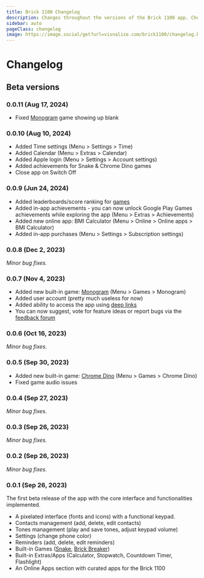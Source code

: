 ```yaml
---
title: Brick 1100 Changelog
description: Changes throughout the versions of the Brick 1100 app. Check the log at this page.
sidebar: auto
pageClass: changelog
image: https://image.social/get?url=visnalize.com/brick1100/changelog.html
---
```


# Changelog

<m-social-links hideCommentCount />

## Beta versions

### 0.0.11 (Aug 17, 2024)

- Fixed [Monogram](./games.md#monogram) game showing up blank

### 0.0.10 (Aug 10, 2024)

- Added Time settings (Menu > Settings > Time)
- Added Calendar (Menu > Extras > Calendar)
- Added Apple login (Menu > Settings > Account settings)
- Added achievements for Snake & Chrome Dino games
- Close app on Switch Off

### 0.0.9 (Jun 24, 2024)

- Added leaderboards/score ranking for [games](./games.md)
- Added in-app achievements - you can now unlock Google Play Games achievements while exploring the app (Menu > Extras > Achievements)
- Added new online app: BMI Calculator (Menu > Online > Online apps > BMI Calculator)
- Added in-app purchases (Menu > Settings > Subscription settings)

### 0.0.8 (Dec 2, 2023)

_Minor bug fixes._

### 0.0.7 (Nov 4, 2023)

- Added new built-in game: [Monogram](./games.md#monogram) (Menu > Games > Monogram)
- Added user account (pretty much useless for now)
- Added ability to access the app using [deep links](./deep-links.md)
- You can now suggest, vote for feature ideas or report bugs via the [feedback forum](/brick1100/feedback)

### 0.0.6 (Oct 16, 2023)

_Minor bug fixes._

### 0.0.5 (Sep 30, 2023)

- Added new built-in game: [Chrome Dino](./games.md#chrome-dino) (Menu > Games > Chrome Dino)
- Fixed game audio issues

### 0.0.4 (Sep 27, 2023)

_Minor bug fixes._

### 0.0.3 (Sep 26, 2023)

_Minor bug fixes._

### 0.0.2 (Sep 26, 2023)

_Minor bug fixes._

### 0.0.1 (Sep 26, 2023)

The first beta release of the app with the core interface and functionalities implemented.

- A pixelated interface (fonts and icons) with a functional keypad.
- Contacts management (add, delete, edit contacts)
- Tones management (play and save tones, adjust keypad volume)
- Settings (change phone color)
- Reminders (add, delete, edit reminders)
- Built-in Games ([Snake](./games.md#snake), [Brick Breaker](./games.md#brick-breaker))
- Built-in Extras/Apps (Calculator, Stopwatch, Countdown Timer, Flashlight)
- An Online Apps section with curated apps for the Brick 1100

<a-google-ad />
